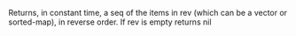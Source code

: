 Returns, in constant time, a seq of the items in rev (which
  can be a vector or sorted-map), in reverse order. If rev is empty returns nil